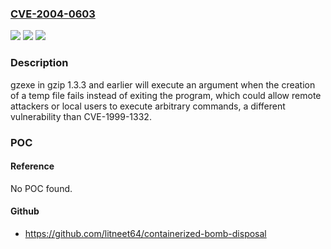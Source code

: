 ### [CVE-2004-0603](https://cve.mitre.org/cgi-bin/cvename.cgi?name=CVE-2004-0603)
![](https://img.shields.io/static/v1?label=Product&message=n%2Fa&color=blue)
![](https://img.shields.io/static/v1?label=Version&message=n%2Fa&color=blue)
![](https://img.shields.io/static/v1?label=Vulnerability&message=n%2Fa&color=brighgreen)

### Description

gzexe in gzip 1.3.3 and earlier will execute an argument when the creation of a temp file fails instead of exiting the program, which could allow remote attackers or local users to execute arbitrary commands, a different vulnerability than CVE-1999-1332.

### POC

#### Reference
No POC found.

#### Github
- https://github.com/litneet64/containerized-bomb-disposal

